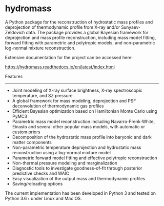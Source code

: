 # hydromass
A Python package for the reconstruction of hydrostatic mass profiles and deprojection of thermodynamic profile from X-ray and/or Sunyaev-Zeldovich data. The package provides a global Bayesian framework for deprojection and mass profile reconstruction, including mass model fitting, forward fitting with parametric and polytropic models, and non-parametric log-normal mixture reconstruction. 

Extensive documentation for the project can be accessed here:

https://hydromass.readthedocs.io/en/latest/index.html

Features
********

- Joint modeling of X-ray surface brightness, X-ray spectroscopic temperature, and SZ pressure
- A global framework for mass modeling, deprojection and PSF deconvolution of thermodynamic gas profiles
- Efficient Bayesian optimization based on Hamiltonian Monte Carlo using PyMC3
- Parametric mass model reconstruction including Navarro-Frenk-White, Einasto and several other popular mass models, with automatic or custom priors
- Decomposition of the hydrostatic mass profile into baryonic and dark matter components
- Non-parametric temperature deprojection and hydrostatic mass reconstruction using a log-normal mixture model
- Parametric forward model fitting and effective polytropic reconstruction
- Non-thermal pressure modeling and marginalization
- Diagnostic tools to investigate goodness-of-fit through posterior predictive checks and WAIC
- Easy visualization of the output mass and thermodynamic profiles
- Saving/reloading options

The current implementation has been developed in Python 3 and tested on Python 3.6+ under Linux and Mac OS.


